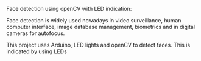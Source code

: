 Face detection using openCV with LED indication:

Face detection is widely used nowadays in video surveillance, human computer interface, image database management, biometrics and in digital cameras for autofocus.

This project uses Arduino, LED lights and openCV to detect faces. This is indicated by using LEDs
